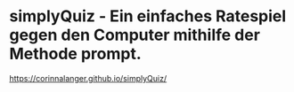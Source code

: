 # simplyQuiz - Ein einfaches Ratespiel gegen den Computer mithilfe der Methode prompt.
https://corinnalanger.github.io/simplyQuiz/
